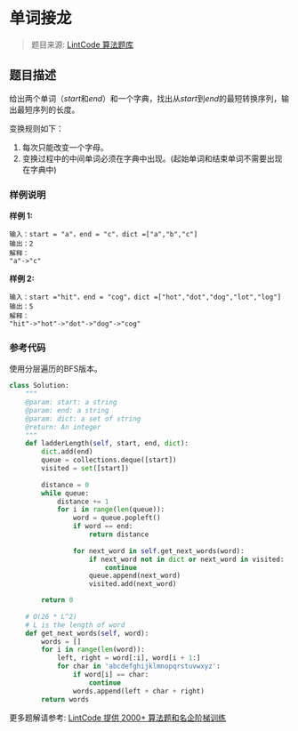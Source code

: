 # 单词接龙
 > 题目来源: [LintCode 算法题库](https://www.lintcode.com/problem/word-ladder/?utm_source=sc-github-wzz)
 ## 题目描述
 给出两个单词（*start*和*end*）和一个字典，找出从*start*到*end*的最短转换序列，输出最短序列的长度。

变换规则如下：

1. 每次只能改变一个字母。
2. 变换过程中的中间单词必须在字典中出现。(起始单词和结束单词不需要出现在字典中)
 ### 样例说明
 **样例 1:**
```
输入：start = "a"，end = "c"，dict =["a","b","c"]
输出：2
解释：
"a"->"c"
```


**样例 2:**
```
输入：start ="hit"，end = "cog"，dict =["hot","dot","dog","lot","log"]
输出：5
解释：
"hit"->"hot"->"dot"->"dog"->"cog"
```
 ### 参考代码
 使用分层遍历的BFS版本。
```python
class Solution:
    """
    @param: start: a string
    @param: end: a string
    @param: dict: a set of string
    @return: An integer
    """
    def ladderLength(self, start, end, dict):
        dict.add(end)
        queue = collections.deque([start])
        visited = set([start])
        
        distance = 0
        while queue:
            distance += 1
            for i in range(len(queue)):
                word = queue.popleft()
                if word == end:
                    return distance
                
                for next_word in self.get_next_words(word):
                    if next_word not in dict or next_word in visited:
                        continue
                    queue.append(next_word)
                    visited.add(next_word) 

        return 0
        
    # O(26 * L^2)
    # L is the length of word
    def get_next_words(self, word):
        words = []
        for i in range(len(word)):
            left, right = word[:i], word[i + 1:]
            for char in 'abcdefghijklmnopqrstuvwxyz':
                if word[i] == char:
                    continue
                words.append(left + char + right)
        return words
```
 更多题解请参考: [LintCode 提供 2000+ 算法题和名企阶梯训练](https://www.lintcode.com/problem/?utm_source=sc-github-wzz)